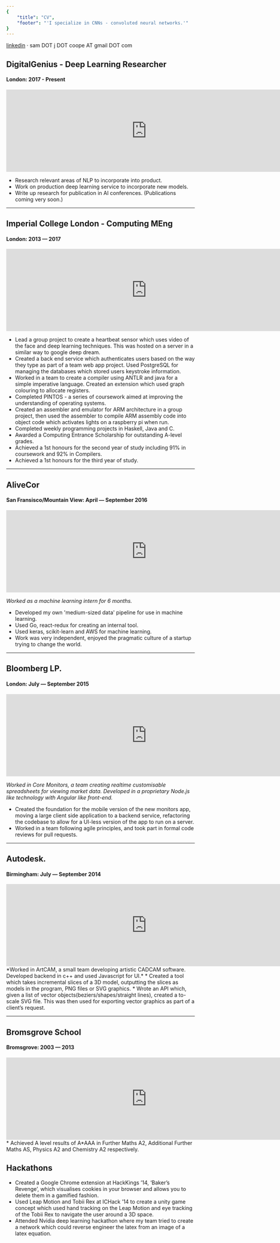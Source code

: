 ```yaml
---
{
    "title": "CV",
    "footer": "'I specialize in CNNs - convoluted neural networks.'"
}
---
```


[linkedin](https://uk.linkedin.com/in/samcoope)  ·  sam DOT j DOT coope  AT  gmail DOT com

## DigitalGenius - Deep Learning Researcher
#### London: 2017 - Present
<iframe src="https://www.google.com/maps/embed?pb=!1m18!1m12!1m3!1d2483.4505921755613!2d-0.02168928460090341!3d51.50494887963478!2m3!1f0!2f0!3f0!3m2!1i1024!2i768!4f13.1!3m3!1m2!1s0x487602cdae6dbaed%3A0x6ec7d6d13c8a5dbc!2sOne+Canada+Square!5e0!3m2!1sen!2suk!4v1504445515798" width="750" height="220" frameborder="0" style="border:0" allowfullscreen></iframe>

* Research relevant areas of NLP to incorporate into product.
* Work on production deep learning service to incorporate new models.
* Write up research for publication in AI conferences. (Publications coming very soon.)

---

## Imperial College London - Computing MEng  
#### London: 2013 — 2017

<!-- center and smaller -->
<iframe src="https://www.google.com/maps/embed?pb=!1m14!1m8!1m3!1d55432.212798926565!2d-0.17077476476634082!3d51.495268022028164!3m2!1i1024!2i768!4f13.1!3m3!1m2!1s0x48760567da220a01%3A0x31911b371c692e86!2sImperial+College+London!5e0!3m2!1sen!2sde!4v1477742970549" width="750" height="220" frameborder="0" style="border:0" allowfullscreen></iframe>

* Lead a group project to create a heartbeat sensor which uses video of the face and deep learning techniques. This was hosted on a server in a similar way to google deep dream.
* Created a back end service which authenticates users based on the way they type as part of a team web app project. Used PostgreSQL for managing the databases which stored users keystroke information.
* Worked in a team to create a compiler using ANTLR and java for a simple imperative language. Created an extension which used graph colouring to allocate registers.
* Completed PINTOS - a series of coursework aimed at improving the understanding of operating systems.
* Created an assembler and emulator for ARM architecture in a group project, then used the assembler to compile ARM assembly code into object code which activates lights on a raspberry pi when run.
* Completed weekly programming projects in Haskell, Java and C.
* Awarded a Computing Entrance Scholarship for outstanding A-level grades.
* Achieved a 1st honours for the second year of study including 91% in coursework and 92% in Compilers.
* Achieved a 1st honours for the third year of study.

---

## AliveCor
#### San Fransisco/Mountain View: April — September 2016
<iframe src="https://www.google.com/maps/embed?pb=!1m18!1m12!1m3!1d105542.57323541962!2d-122.12023763887525!3d37.44475520247819!2m3!1f0!2f0!3f0!3m2!1i1024!2i768!4f13.1!3m3!1m2!1s0x808fb7330ecb0619%3A0x4c630b1757435a35!2s444+Castro+St%2C+Mountain+View%2C+CA+94041%2C+USA!5e0!3m2!1sen!2sde!4v1477744295022" width="750" height="220" frameborder="0" style="border:0" allowfullscreen></iframe>

*Worked as a machine learning intern for 6 months.*
* Developed my own 'medium-sized data' pipeline for use in machine learning.
* Used Go, react-redux for creating an internal tool.
* Used keras, scikit-learn and AWS for machine learning.
* Work was very independent, enjoyed the pragmatic culture of a startup trying to change the world.

---

## Bloomberg LP.  
#### London: July — September 2015
<iframe src="https://www.google.com/maps/embed?pb=!1m18!1m12!1m3!1d39725.22409921913!2d-0.13460132791418394!3d51.51639887264544!2m3!1f0!2f0!3f0!3m2!1i1024!2i768!4f13.1!3m3!1m2!1s0x0%3A0xd7146b105a8c6e21!2sBloomberg+LP!5e0!3m2!1sen!2sde!4v1477744386985" width="750" height="220" frameborder="0" style="border:0" allowfullscreen></iframe>

*Worked in Core Monitors, a team creating realtime customisable spreadsheets for viewing market data. Developed in a proprietary Node.js like technology with Angular like front-end.*
* Created the foundation for the mobile version of the new monitors app, moving a large client side application to a backend service, refactoring the codebase to allow for a UI-less version of the app to run on a server.
* Worked in a team following agile principles, and took part in formal code reviews for pull requests.

---

## Autodesk.  
#### Birmingham: July — September 2014
<iframe src="https://www.google.com/maps/embed?pb=!1m18!1m12!1m3!1d63023.866986489025!2d-1.9115833170709673!3d52.47291920074207!2m3!1f0!2f0!3f0!3m2!1i1024!2i768!4f13.1!3m3!1m2!1s0x4870bbbb242ecf29%3A0x3f8afa292a74cbdb!2sAutodesk+Ltd!5e0!3m2!1sen!2sus!4v1477744451545" width="750" height="220" frameborder="0" style="border:0" allowfullscreen></iframe>
*Worked in ArtCAM, a small team developing artistic CADCAM software. Developed backend in c++ and used Javascript for UI.*
* Created a tool which takes incremental slices of a 3D model, outputting the slices as models in the program, PNG files or SVG graphics.
* Wrote an API which, given a list of vector objects(beziers/shapes/straight lines), created a to-scale SVG file. This was then used for exporting vector graphics as part of a client’s request.

---

## Bromsgrove School  
#### Bromsgrove: 2003 — 2013
<iframe src="https://www.google.com/maps/embed?pb=!1m18!1m12!1m3!1d181491.85269772084!2d-2.0999278837926183!3d52.35696235095914!2m3!1f0!2f0!3f0!3m2!1i1024!2i768!4f13.1!3m3!1m2!1s0x4870eb5a28dce871%3A0x5cacad95d9d1afb5!2sBromsgrove+School!5e0!3m2!1sen!2sus!4v1477744493353" width="750" height="220" frameborder="0" style="border:0" allowfullscreen></iframe>
* Achieved A level results of A*AAA in Further Maths A2, Additional Further Maths AS, Physics A2 and Chemistry A2 respectively.

## Hackathons

* Created a Google Chrome extension at HackKings ’14, ‘Baker’s Revenge’, which visualises cookies in your browser and allows you to delete them in a gamified fashion.
* Used Leap Motion and Tobii Rex at ICHack ’14 to create a unity game concept which used hand tracking on the Leap Motion and eye tracking of the Tobii Rex to navigate the user around a 3D space.
* Attended Nvidia deep learning hackathon where my team tried to create a network which could reverse engineer the latex from an image of a latex equation.
